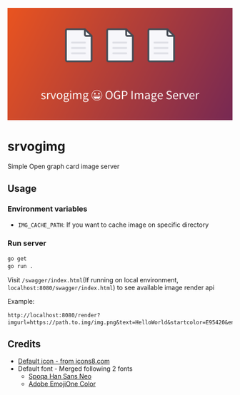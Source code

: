 ![](./img/example.png)
# srvogimg

Simple Open graph card image server

## Usage

### Environment variables
- `IMG_CACHE_PATH`: If you want to cache image on specific directory

### Run server

```bash
go get
go run .
```

Visit `/swagger/index.html`(If running on local environment, `localhost:8080/swagger/index.html`) to see available image render api


Example:
```
http://localhost:8080/render?imgurl=https://path.to.img/img.png&text=HelloWorld&startcolor=E95420&endcolor=E95420
```

## Credits
- [Default icon - from icons8.com](https://icons8.com/icon/65355/document)
- Default font - Merged following 2 fonts
  - [Spoqa Han Sans Neo](https://spoqa.github.io/spoqa-han-sans/)
  - [Adobe EmojiOne Color](https://github.com/adobe-fonts/emojione-color)